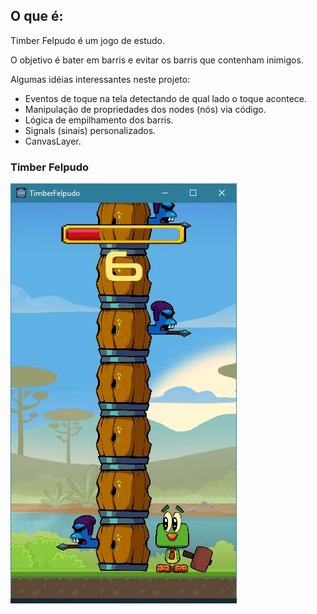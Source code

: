 ## O que é:

Timber Felpudo é um jogo de estudo.

O objetivo é bater em barris e evitar os barris que contenham inimigos.

Algumas idéias interessantes neste projeto:
- Eventos de toque na tela detectando de qual lado o toque acontece.
- Manipulação de propriedades dos nodes (nós) via código.
- Lógica de empilhamento dos barris.
- Signals (sinais) personalizados.
- CanvasLayer.

### Timber Felpudo

![Timber Felpudo](https://github.com/arturguitelar/godot-jogos-curso-udemy/blob/master/screenshots/02-timber-felpudo.JPG)